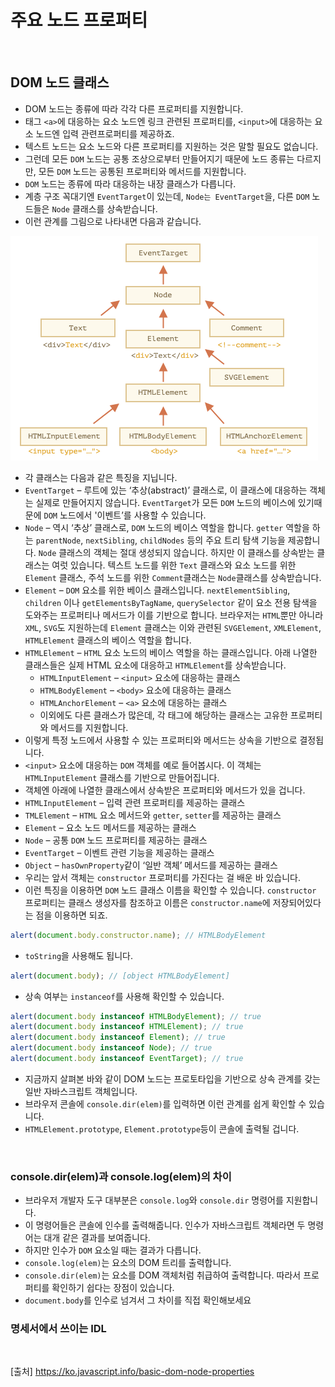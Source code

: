 # 주요 노드 프로퍼티

<br>

## DOM 노드 클래스

- DOM 노드는 종류에 따라 각각 다른 프로퍼티를 지원합니다.
- 태그 `<a>`에 대응하는 요소 노드엔 링크 관련된 프로퍼티를, `<input>`에 대응하는 요소 노드엔 입력 관련프로퍼티를 제공하죠.
- 텍스트 노드는 요소 노드와 다른 프로퍼티를 지원하는 것은 말할 필요도 없습니다.
- 그런데 모든 `DOM` 노드는 공통 조상으로부터 만들어지기 때문에 노드 종류는 다르지만, 모든 `DOM` 노드는 공통된 프로퍼티와 메서드를 지원합니다.
- `DOM` 노드는 종류에 따라 대응하는 내장 클래스가 다릅니다.
- 계층 구조 꼭대기엔 `EventTarget`이 있는데, `Node는 EventTarget`을, 다른 `DOM` 노드들은 `Node` 클래스를 상속받습니다.
- 이런 관계를 그림으로 나타내면 다음과 같습니다.

![](./Image/img7.png)

- 각 클래스는 다음과 같은 특징을 지닙니다.
- `EventTarget` – 루트에 있는 ‘추상(abstract)’ 클래스로, 이 클래스에 대응하는 객체는 실제로 만들어지지 않습니다. `EventTarget`가 모든 `DOM` 노드의 베이스에 있기때문에 `DOM` 노드에서 '이벤트’를 사용할 수 있습니다.
- `Node` – 역시 ‘추상’ 클래스로, `DOM` 노드의 베이스 역할을 합니다. `getter` 역할을 하는 `parentNode`, `nextSibling`, `childNodes` 등의 주요 트리 탐색 기능을 제공합니다. `Node` 클래스의 객체는 절대 생성되지 않습니다. 하지만 이 클래스를 상속받는 클래스는 여럿 있습니다. 텍스트 노드를 위한 `Text` 클래스와 요소 노드를 위한 `Element` 클래스, 주석 노드를 위한 `Comment`클래스는 `Node`클래스를 상속받습니다.
- `Element` – `DOM` 요소를 위한 베이스 클래스입니다. `nextElementSibling`, `children` 이나 `getElementsByTagName`, `querySelector` 같이 요소 전용 탐색을 도와주는 프로퍼티나 메서드가 이를 기반으로 합니다. 브라우저는 `HTML`뿐만 아니라 `XML`, `SVG`도 지원하는데 `Element` 클래스는 이와 관련된 `SVGElement`, `XMLElement`, `HTMLElement` 클래스의 베이스 역할을 합니다.
- `HTMLElement` – `HTML` 요소 노드의 베이스 역할을 하는 클래스입니다. 아래 나열한 클래스들은 실제 HTML 요소에 대응하고 `HTMLElement`를 상속받습니다.
  - `HTMLInputElement` – `<input>` 요소에 대응하는 클래스
  - `HTMLBodyElement` – `<body>` 요소에 대응하는 클래스
  - `HTMLAnchorElement` – `<a>` 요소에 대응하는 클래스
  - 이외에도 다른 클래스가 많은데, 각 태그에 해당하는 클래스는 고유한 프로퍼티와 메서드를 지원합니다.
- 이렇게 특정 노드에서 사용할 수 있는 프로퍼티와 메서드는 상속을 기반으로 결정됩니다.
- `<input>` 요소에 대응하는 `DOM` 객체를 예로 들어봅시다. 이 객체는 `HTMLInputElement` 클래스를 기반으로 만들어집니다.
- 객체엔 아래에 나열한 클래스에서 상속받은 프로퍼티와 메서드가 있을 겁니다.
- `HTMLInputElement` – 입력 관련 프로퍼티를 제공하는 클래스
- `TMLElement` – `HTML` 요소 메서드와 `getter`, `setter`를 제공하는 클래스
- `Element` – 요소 노드 메서드를 제공하는 클래스
- `Node` – 공통 `DOM` 노드 프로퍼티를 제공하는 클래스
- `EventTarget` – 이벤트 관련 기능을 제공하는 클래스
- `Object` – `hasOwnProperty`같이 ‘일반 객체’ 메서드를 제공하는 클래스
- 우리는 앞서 객체는 `constructor` 프로퍼티를 가진다는 걸 배운 바 있습니다.
- 이런 특징을 이용하면 `DOM` 노드 클래스 이름을 확인할 수 있습니다. `constructor` 프로퍼티는 클래스 생성자를 참조하고 이름은 `constructor.name`에 저장되어있다는 점을 이용하면 되죠.

```js
alert(document.body.constructor.name); // HTMLBodyElement
```

- `toString`을 사용해도 됩니다.

```js
alert(document.body); // [object HTMLBodyElement]
```

- 상속 여부는 `instanceof`를 사용해 확인할 수 있습니다.

```js
alert(document.body instanceof HTMLBodyElement); // true
alert(document.body instanceof HTMLElement); // true
alert(document.body instanceof Element); // true
alert(document.body instanceof Node); // true
alert(document.body instanceof EventTarget); // true
```

- 지금까지 살펴본 바와 같이 DOM 노드는 프로토타입을 기반으로 상속 관계를 갖는 일반 자바스크립트 객체입니다.
- 브라우저 콘솔에 `console.dir(elem)`를 입력하면 이런 관계를 쉽게 확인할 수 있습니다.
- `HTMLElement.prototype`, `Element.prototype`등이 콘솔에 출력될 겁니다.

<br>

### console.dir(elem)과 console.log(elem)의 차이

- 브라우저 개발자 도구 대부분은 `console.log`와 `console.dir` 명령어를 지원합니다.
- 이 명령어들은 콘솔에 인수를 출력해줍니다. 인수가 자바스크립트 객체라면 두 명령어는 대개 같은 결과를 보여줍니다.
- 하지만 인수가 `DOM` 요소일 때는 결과가 다릅니다.
- `console.log(elem)`는 요소의 DOM 트리를 출력합니다.
- `console.dir(elem)`는 요소를 DOM 객체처럼 취급하여 출력합니다. 따라서 프로퍼티를 확인하기 쉽다는 장점이 있습니다.
- `document.body`를 인수로 넘겨서 그 차이를 직접 확인해보세요

### 명세서에서 쓰이는 IDL

<br>

[출처]
https://ko.javascript.info/basic-dom-node-properties
